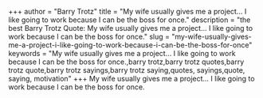 +++
author = "Barry Trotz"
title = "My wife usually gives me a project... I like going to work because I can be the boss for once."
description = "the best Barry Trotz Quote: My wife usually gives me a project... I like going to work because I can be the boss for once."
slug = "my-wife-usually-gives-me-a-project-i-like-going-to-work-because-i-can-be-the-boss-for-once"
keywords = "My wife usually gives me a project... I like going to work because I can be the boss for once.,barry trotz,barry trotz quotes,barry trotz quote,barry trotz sayings,barry trotz saying,quotes, sayings,quote, saying, motivation"
+++
My wife usually gives me a project... I like going to work because I can be the boss for once.
